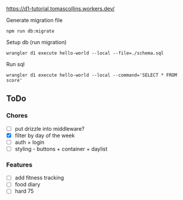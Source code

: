 https://d1-tutorial.tomascollins.workers.dev/

Generate migration file
```
npm run db:migrate
```

Setup db (run migration)
```
wrangler d1 execute hello-world --local --file=./schema.sql
```

Run sql
```
wrangler d1 execute hello-world --local --command='SELECT * FROM score'
```

## ToDo

### Chores
- [ ] put drizzle into middleware?
- [x] filter by day of the week
- [ ] auth + login
- [ ] styling - buttons + container + daylist

### Features
- [ ] add fitness tracking
- [ ] food diary
- [ ] hard 75
